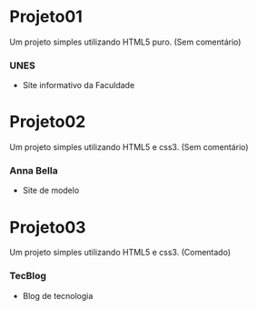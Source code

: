 # Projeto01 

Um projeto simples utilizando HTML5 puro. (Sem comentário)

### UNES 

* Site informativo da Faculdade 

# Projeto02 

Um projeto simples utilizando HTML5 e css3. (Sem comentário)

### Anna Bella 

* Site de modelo

 
# Projeto03 

Um projeto simples utilizando HTML5 e css3. (Comentado)

### TecBlog 

* Blog de tecnologia


